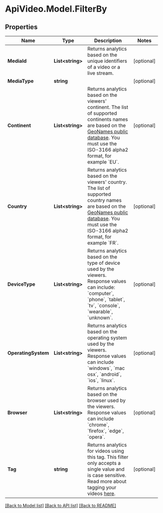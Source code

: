 # ApiVideo.Model.FilterBy

## Properties

Name | Type | Description | Notes
------------ | ------------- | ------------- | -------------
**MediaId** | **List&lt;string&gt;** | Returns analytics based on the unique identifiers of a video or a live stream. | [optional] 
**MediaType** | **string** |  | [optional] 
**Continent** | **List&lt;string&gt;** | Returns analytics based on the viewers&#39; continent. The list of supported continents names are based on the [GeoNames public database](https://www.geonames.org/countries/). You must use the ISO-3166 alpha2 format, for example &#x60;EU&#x60;. | [optional] 
**Country** | **List&lt;string&gt;** | Returns analytics based on the viewers&#39; country. The list of supported country names are based on the [GeoNames public database](https://www.geonames.org/countries/). You must use the ISO-3166 alpha2 format, for example &#x60;FR&#x60;. | [optional] 
**DeviceType** | **List&lt;string&gt;** | Returns analytics based on the type of device used by the viewers. Response values can include: &#x60;computer&#x60;, &#x60;phone&#x60;, &#x60;tablet&#x60;, &#x60;tv&#x60;, &#x60;console&#x60;, &#x60;wearable&#x60;, &#x60;unknown&#x60;. | [optional] 
**OperatingSystem** | **List&lt;string&gt;** | Returns analytics based on the operating system used by the viewers. Response values can include &#x60;windows&#x60;, &#x60;mac osx&#x60;, &#x60;android&#x60;, &#x60;ios&#x60;, &#x60;linux&#x60;. | [optional] 
**Browser** | **List&lt;string&gt;** | Returns analytics based on the browser used by the viewers. Response values can include &#x60;chrome&#x60;, &#x60;firefox&#x60;, &#x60;edge&#x60;, &#x60;opera&#x60;. | [optional] 
**Tag** | **string** | Returns analytics for videos using this tag. This filter only accepts a single value and is case sensitive. Read more about tagging your videos [here](https://docs.api.video/vod/tags-metadata). | [optional] 

[[Back to Model list]](../README.md#documentation-for-models) [[Back to API list]](../README.md#documentation-for-api-endpoints) [[Back to README]](../README.md)

